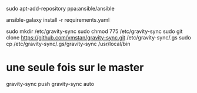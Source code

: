 sudo apt-add-repository ppa:ansible/ansible

ansible-galaxy install -r requirements.yaml

sudo mkdir /etc/gravity-sync
sudo chmod 775 /etc/gravity-sync
sudo git clone https://github.com/vmstan/gravity-sync.git /etc/gravity-sync/.gs
sudo cp /etc/gravity-sync/.gs/gravity-sync /usr/local/bin

# une seule fois sur le master
gravity-sync push
gravity-sync auto